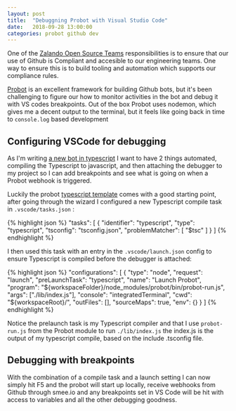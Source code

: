 ```yaml
---
layout: post
title:  "Debuggning Probot with Visual Studio Code"
date:   2018-09-28 13:00:00
categories: probot github dev
---
```


One of the [Zalando Open Source Teams](https://opensource.zalando.com/) responsibilities is to ensure that our use of Github is Compliant and accesible to our engineering teams.
One way to ensure this is to build tooling and automation which supports our compliance rules. 

[Probot](https://probot.github.io/) is an excellent framework for building Github bots, but it's been challenging to figure our how to monitor activities in the bot and debug it with VS codes breakpoints. Out of the box Probot uses nodemon, which gives me a decent output to the terminal, but it feels like going back in time to `console.log` based development

## Configuring VSCode for debugging
As I'm writing [a new bot in typescript](https://github.com/perploug/4eyesbot/) I want to have 2 things automated, compiling the Typescript to javascript, and then attaching the debugger to my project so I can add breakpoints and see what is going on when a Probot webhook is triggered. 

Luckily the probot [typescript template](https://github.com/probot/create-probot-app) comes with a good starting point, after going through the wizard I configured a new Typescript compile task in `.vscode/tasks.json` :

{% highlight json %}
"tasks": [
    { 
      "identifier": "typescript",
      "type": "typescript",
      "tsconfig": "tsconfig.json",
      "problemMatcher": [
        "$tsc"
      ]
    }
  ]
{% endhighlight %}

I then used this task with an entry in the `.vscode/launch.json` config to ensure Typescript is compiled before the debugger is attached:

{% highlight json %}
"configurations": [
    {
      "type": "node",
      "request": "launch",
      "preLaunchTask": "typescript",
      "name": "Launch Probot",
      "program": "${workspaceFolder}/node_modules/probot/bin/probot-run.js",
      "args": ["./lib/index.js"],
      "console": "integratedTerminal",
      "cwd": "${workspaceRoot}/",
      "outFiles": [],
      "sourceMaps": true,
      "env": {}
    }
  ]
{% endhighlight %}

Notice the prelaunch task is my Typescript compiler and that I use `probot-run.js` from the Probot module to run `./lib/index.js` the index.js is the output of my typescript compile, based on the include .tsconfig file. 

## Debugging with breakpoints

With the combination of a compile task and a launch setting I can now simply hit F5 and the probot will start up locally, receive webhooks from Github through smee.io and any breakpoints set in VS Code will be hit with access to variables and all the other debugging goodness.


